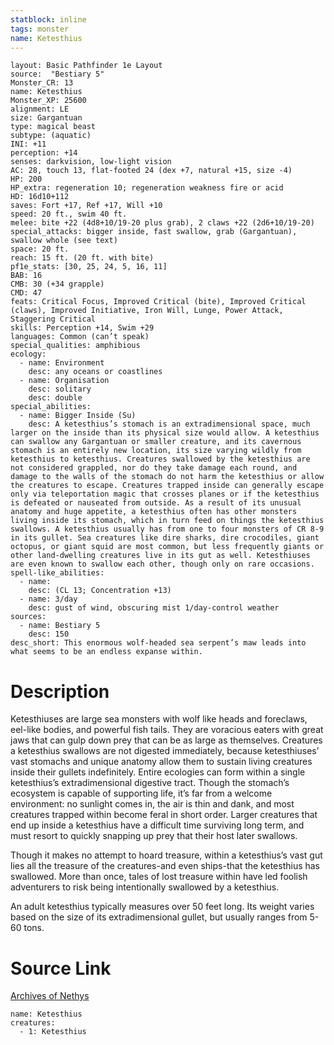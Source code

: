 ```yaml
---
statblock: inline
tags: monster
name: Ketesthius
---
```

```statblock
layout: Basic Pathfinder 1e Layout
source:  "Bestiary 5"
Monster_CR: 13
name: Ketesthius
Monster_XP: 25600
alignment: LE
size: Gargantuan
type: magical beast
subtype: (aquatic)
INI: +11
perception: +14
senses: darkvision, low-light vision
AC: 28, touch 13, flat-footed 24 (dex +7, natural +15, size -4)
HP: 200
HP_extra: regeneration 10; regeneration weakness fire or acid
HD: 16d10+112
saves: Fort +17, Ref +17, Will +10
speed: 20 ft., swim 40 ft.
melee: bite +22 (4d8+10/19-20 plus grab), 2 claws +22 (2d6+10/19-20)
special_attacks: bigger inside, fast swallow, grab (Gargantuan), swallow whole (see text)
space: 20 ft.
reach: 15 ft. (20 ft. with bite)
pf1e_stats: [30, 25, 24, 5, 16, 11]
BAB: 16
CMB: 30 (+34 grapple)
CMD: 47
feats: Critical Focus, Improved Critical (bite), Improved Critical (claws), Improved Initiative, Iron Will, Lunge, Power Attack, Staggering Critical
skills: Perception +14, Swim +29
languages: Common (can’t speak)
special_qualities: amphibious
ecology:
  - name: Environment
    desc: any oceans or coastlines
  - name: Organisation
    desc: solitary
    desc: double
special_abilities:
  - name: Bigger Inside (Su)
    desc: A ketesthius’s stomach is an extradimensional space, much larger on the inside than its physical size would allow. A ketesthius can swallow any Gargantuan or smaller creature, and its cavernous stomach is an entirely new location, its size varying wildly from ketesthius to ketesthius. Creatures swallowed by the ketesthius are not considered grappled, nor do they take damage each round, and damage to the walls of the stomach do not harm the ketesthius or allow the creatures to escape. Creatures trapped inside can generally escape only via teleportation magic that crosses planes or if the ketesthius is defeated or nauseated from outside. As a result of its unusual anatomy and huge appetite, a ketesthius often has other monsters living inside its stomach, which in turn feed on things the ketesthius swallows. A ketesthius usually has from one to four monsters of CR 8-9 in its gullet. Sea creatures like dire sharks, dire crocodiles, giant octopus, or giant squid are most common, but less frequently giants or other land-dwelling creatures live in its gut as well. Ketesthiuses are even known to swallow each other, though only on rare occasions.
spell-like_abilities:
  - name:
    desc: (CL 13; Concentration +13)
  - name: 3/day
    desc: gust of wind, obscuring mist 1/day-control weather
sources:
  - name: Bestiary 5
    desc: 150
desc_short: This enormous wolf-headed sea serpent’s maw leads into what seems to be an endless expanse within.
```
# Description
Ketesthiuses are large sea monsters with wolf like heads and foreclaws, eel-like bodies, and powerful fish tails. They are voracious eaters with great jaws that can gulp down prey that can be as large as themselves. Creatures a ketesthius swallows are not digested immediately, because ketesthiuses’ vast stomachs and unique anatomy allow them to sustain living creatures inside their gullets indefinitely. Entire ecologies can form within a single ketesthius’s extradimensional digestive tract. Though the stomach’s ecosystem is capable of supporting life, it’s far from a welcome environment: no sunlight comes in, the air is thin and dank, and most creatures trapped within become feral in short order. Larger creatures that end up inside a ketesthius have a difficult time surviving long term, and must resort to quickly snapping up prey that their host later swallows.

 Though it makes no attempt to hoard treasure, within a ketesthius’s vast gut lies all the treasure of the creatures-and even ships-that the ketesthius has swallowed. More than once, tales of lost treasure within have led foolish adventurers to risk being intentionally swallowed by a ketesthius.

 An adult ketesthius typically measures over 50 feet long. Its weight varies based on the size of its extradimensional gullet, but usually ranges from 5-60 tons.
# Source Link
[Archives of Nethys](https://aonprd.com/MonsterDisplay.aspx?ItemName=Ketesthius)
```encounter-table
name: Ketesthius
creatures:
  - 1: Ketesthius
```
